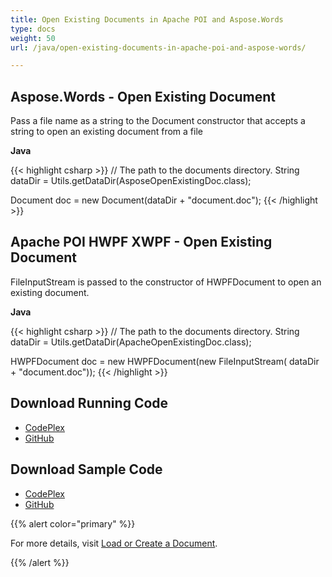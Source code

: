 ```yaml
---
title: Open Existing Documents in Apache POI and Aspose.Words
type: docs
weight: 50
url: /java/open-existing-documents-in-apache-poi-and-aspose-words/

---
```


## **Aspose.Words - Open Existing Document**

Pass a file name as a string to the Document constructor that accepts a string to open an existing document from a file

**Java**

{{< highlight csharp >}}
// The path to the documents directory.
String dataDir = Utils.getDataDir(AsposeOpenExistingDoc.class);
 
Document doc = new Document(dataDir + "document.doc");
{{< /highlight >}}

## **Apache POI HWPF XWPF - Open Existing Document**

FileInputStream is passed to the constructor of HWPFDocument to open an existing document.

**Java**

{{< highlight csharp >}}
// The path to the documents directory.
String dataDir = Utils.getDataDir(ApacheOpenExistingDoc.class);
 
HWPFDocument doc = new HWPFDocument(new FileInputStream(
                dataDir + "document.doc"));
{{< /highlight >}}

## **Download Running Code**

- [CodePlex](https://asposewordsjavaapachepoi.codeplex.com/releases/view/618321)
- [GitHub](https://github.com/aspose-words/Aspose.Words-for-Java/releases/tag/Aspose.Words_Java_for_Apache_POI_WP-v1.0.0)

## **Download Sample Code**

- [CodePlex](https://asposewordsjavaapachepoi.codeplex.com/SourceControl/latest#src/main/java/com/aspose/words/examples/featurescomparison/document/)
- [GitHub](https://github.com/aspose-words/Aspose.Words-for-Java/tree/master/Plugins/Aspose_Words_for_Apache_POI/src/main/java/com/aspose/words/examples/featurescomparison/document)

{{% alert color="primary" %}} 

For more details, visit [Load or Create a Document](/words/java/loading-saving-and-converting/).

{{% /alert %}}
